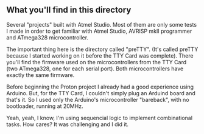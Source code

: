 ## What you'll find in this directory ##
Several "projects" built with Atmel Studio. Most of them are only some tests I made in order to get familiar with Atmel Studio, AVRISP mkII programmer and ATmega328 microcontroller.

The important thing here is the directory called "preTTY". (It's called preTTY because I started working on it before the TTY Card was complete). There you'll find the firmware used on the microcontrollers from the TTY Card (two ATmega328, one for each serial port). Both microcontrollers have exactly the same firmware.

Before beginning the Proton project I already had a good experience using Arduino. But, for the TTY Card, I couldn't simply plug an Arduind board and that's it. So I used only the Arduino's microcontroller "bareback", with no bootloader, running at 20MHz.

Yeah, yeah, I know, I'm using sequencial logic to implement combinational tasks. How cares? It was challenging and I did it.

